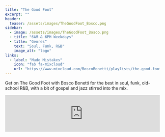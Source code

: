 ```yaml
---
title: "The Good Foot"
excerpt: ""
header:
  teaser: /assets/images/TheGoodFoot_Bosco.png
sidebar:
  - image: /assets/images/TheGoodFoot_Bosco.png
  - title: "6AM & 6PM Weekdays"
  - title: "Genres"
    text: "Soul, Funk, R&B"
    image_alt: "logo"
links:
  - label: "Made Mistakes"
    icon: "fab fa-mixcloud"
    url: "https://www.mixcloud.com/BoscoBonetti/playlists/the-good-foot/"
---
```


Get on The Good Foot with Bosco Bonetti for the best in soul, funk, old-school R&B, with a bit of gospel and jazz stirred into the mix.

<iframe width="100%" height="120" src="https://www.mixcloud.com/widget/iframe/?hide_cover=1&feed=%2FBoscoBonetti%2F" frameborder="0" ></iframe>
